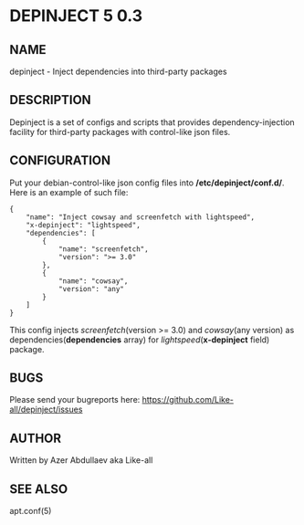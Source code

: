 # DEPINJECT 5 0.3

## NAME

depinject - Inject dependencies into third-party packages

## DESCRIPTION

Depinject is a set of configs and scripts that provides dependency-injection facility for third-party packages with control-like json files.

## CONFIGURATION

Put your debian-control-like json config files into **/etc/depinject/conf.d/**. Here is an example of such file:

```
{
    "name": "Inject cowsay and screenfetch with lightspeed",
    "x-depinject": "lightspeed",
    "dependencies": [
        {
            "name": "screenfetch",
            "version": ">= 3.0"
        },
        {
            "name": "cowsay",
            "version": "any"
        }
    ]
}
```

This config injects *screenfetch*(version >= 3.0) and *cowsay*(any version) as dependencies(**dependencies** array) for *lightspeed*(**x-depinject** field) package.

## BUGS

Please send your bugreports here: https://github.com/Like-all/depinject/issues

## AUTHOR

Written by Azer Abdullaev aka Like-all

## SEE ALSO

apt.conf(5)

